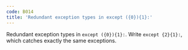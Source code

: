 ```yaml
---
code: B014
title: 'Redundant exception types in except ({0}){1}:'
---
```


Redundant exception types in `except ({0}){1}:`.  Write `except {2}{1}:`, which catches exactly the same exceptions.